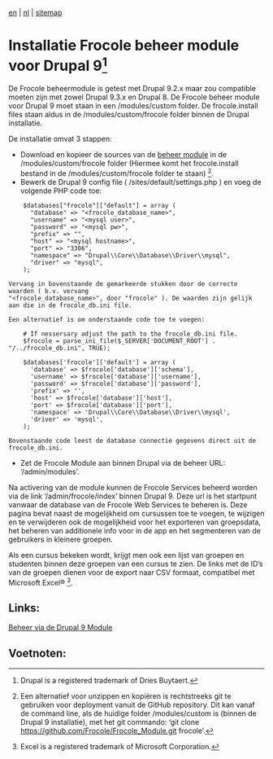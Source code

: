 [en](/en/frocole_install_module) | [nl](/nl/frocole_install_module) | [sitemap](/nl/sitemap)

# Installatie Frocole beheer module voor Drupal 9[^1]

De Frocole beheermodule is getest met Drupal 9.2.x maar zou compatible moeten zijn met zowel Drupal 9.3.x en Drupal 8. De Frocole beheer module voor Drupal 9 moet staan in een /modules/custom folder. De frocole.install files staan aldus in de /modules/custom/frocole folder binnen de Drupal installatie.

De installatie omvat 3 stappen:

- Download en kopieer de sources van de [beheer module](https://github.com/Frocole/Frocole_Module) in de /modules/custom/frocole folder (Hiermee komt het frocole.install bestand in de /modules/custom/frocole folder te staan) [^2].
- Bewerk de Drupal 9 config file ( /sites/default/settings.php ) en voeg de volgende PHP code toe:
```
    $databases["frocole"]["default"] = array (
      "database" => "<frocole_database_name>",
      "username" => "<mysql user>",
      "password" => "<mysql pw>",
      "prefix" => "",
      "host" => "<mysql hostname>",
      "port" => "3306",
      "namespace" => "Drupal\\Core\\Database\\Driver\\mysql",
      "driver" => "mysql",
    );
```
    Vervang in bovenstaande de gemarkeerde stukken door de correcte waarden ( b.v. vervang 
    "<frocole_database_name>", door "frocole" ). De waarden zijn gelijk aan die in de frocole_db.ini file.

    Een alternatief is om onderstaande code toe te voegen:
```
    # If nessersary adjust the path to the frocole_db.ini file.
    $frocole = parse_ini_file($_SERVER['DOCUMENT_ROOT'] . "/../frocole_db.ini", TRUE);

    $databases['frocole']['default'] = array (
      'database' => $frocole['database']['schema'],
      'username' => $frocole['database']['username'],
      'password' => $frocole['database']['password'],
      'prefix' => '',
      'host' => $frocole['database']['host'],
      'port' => $frocole['database']['port'],
      'namespace' => 'Drupal\\Core\\Database\\Driver\\mysql',
      'driver' => 'mysql',
    );
```
    Bovenstaande code leest de database connectie gegevens direct uit de frocole_db.ini.
- Zet de Frocole Module aan binnen Drupal via de beheer URL: ‘/admin/modules’.

Na activering van de module kunnen de Frocole Services beheerd worden via de link ‘/admin/frocole/index’ binnen Drupal 9. Deze url is het startpunt vanwaar de database van de Frocole Web Services te beheren is. Deze pagina bevat naast de mogelijkheid om cursussen toe te voegen, te wijzigen en te verwijderen ook de mogelijkheid voor het exporteren van groepsdata, het beheren van additionele info voor in de app en het segmenteren van de gebruikers in kleinere groepen.

Als een cursus bekeken wordt, krijgt men ook een lijst van groepen en studenten binnen deze groepen van een cursus te zien. De links met de ID’s van de groepen dienen voor de export naar CSV formaat, compatibel met Microsoft Excel® [^3].

## Links:
[Beheer via de Drupal 9 Module](frocole_beheer)

## Voetnoten:
[^1]: Drupal is a registered trademark of Dries Buytaert.
[^2]: Een alternatief voor unzippen en kopiëren is rechtstreeks git te gebruiken voor deployment vanuit de GitHub repository. Dit kan vanaf de command line, als de huidige folder /modules/custom is (binnen de Drupal 9 installatie), met het git commando: ‘git clone https://github.com/Frocole/Frocole_Module.git frocole’.
[^3]: Excel is a registered trademark of Microsoft Corporation.
